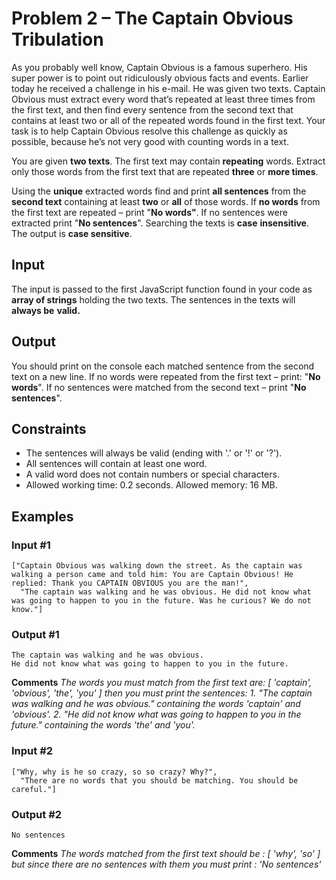 ﻿# Problem 2 – The Captain Obvious Tribulation

As you probably well know, Captain Obvious is a famous superhero. His super power is to point out ridiculously obvious facts and events. Earlier today he received a challenge in his e-mail. He was given two texts. Captain Obvious must extract every word that’s repeated at least three times from the first  text, and then find every sentence from the second text that contains at least two or all of the repeated words found in the first text. Your task is to help Captain Obvious resolve this challenge as quickly as possible, because he’s not very good with counting words in a text.

You are given **two texts**. The first text may contain **repeating** words. Extract only those words from the first text that are repeated **three** or **more times**.

Using the **unique** extracted words find and print **all sentences** from the **second text** containing at least **two** or **all** of those words. If **no words** from the first text are repeated – print "**No words"**. If no sentences were extracted print "**No sentences**". Searching the texts is **case** **insensitive**. The output is **case sensitive**.

## Input

The input is passed to the first JavaScript function found in your code as **array of strings** holding the two texts. The sentences in the texts will **always be** **valid.**

## Output

You should print on the console each matched sentence from the second text on a new line. If no words were repeated from the first text – print: "**No words**". If no sentences were matched from the second text – print  "**No sentences**".

## Constraints

- The sentences will always be valid (ending with '.' or '!' or '?').
- All sentences will contain at least one word.
- A valid word does not contain numbers or special characters.
- Allowed working time: 0.2 seconds. Allowed memory: 16 MB.

## Examples

### Input #1
```
["Captain Obvious was walking down the street. As the captain was walking a person came and told him: You are Captain Obvious! He replied: Thank you CAPTAIN OBVIOUS you are the man!",  
  "The captain was walking and he was obvious. He did not know what was going to happen to you in the future. Was he curious? We do not know."]
```
### Output #1
```
The captain was walking and he was obvious.
He did not know what was going to happen to you in the future.
```
**Comments**
*The words you must match from the first text are:  [ 'captain', 'obvious', 'the', 'you' ] then you must print the sentences: 1. "The captain was walking and he was obvious." containing the words 'captain' and 'obvious'. 2.  "He did not know what was going to happen to you in the future." containing the words 'the' and 'you'.*

### Input #2
```
["Why, why is he so crazy, so so crazy? Why?",  
  "There are no words that you should be matching. You should be careful."]
```
### Output #2
```
No sentences
```
**Comments**
*The words matched from the first text should be : [ 'why', 'so' ] but since there are no sentences with them you must print : 'No sentences'*
